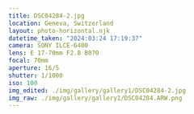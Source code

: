 ```yaml
---
title: DSC04284-2.jpg
location: Geneva, Switzerland
layout: photo-horizontal.njk
datetime_taken: "2024:03:24 17:19:37"
camera: SONY ILCE-6400
lens: E 17-70mm F2.8 B070
focal: 70mm
aperture: 16/5
shutter: 1/1000
iso: 100
img_edited: ./img/gallery/gallery1/DSC04284-2.jpg
img_raw: ./img/gallery/gallery1/DSC04284.ARW.png
---
```


